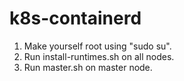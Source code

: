 # k8s-containerd

1. Make yourself root using "sudo su".
2. Run install-runtimes.sh on all nodes.
3. Run master.sh on master node.
